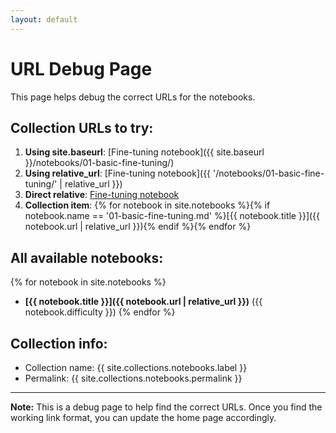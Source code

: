 ```yaml
---
layout: default
---
```


# URL Debug Page

This page helps debug the correct URLs for the notebooks.

## Collection URLs to try:

1. **Using site.baseurl**: [Fine-tuning notebook]({{ site.baseurl }}/notebooks/01-basic-fine-tuning/)
2. **Using relative_url**: [Fine-tuning notebook]({{ '/notebooks/01-basic-fine-tuning/' | relative_url }})
3. **Direct relative**: [Fine-tuning notebook](./notebooks/01-basic-fine-tuning/)
4. **Collection item**: {% for notebook in site.notebooks %}{% if notebook.name == '01-basic-fine-tuning.md' %}[{{ notebook.title }}]({{ notebook.url | relative_url }}){% endif %}{% endfor %}

## All available notebooks:

{% for notebook in site.notebooks %}
- **[{{ notebook.title }}]({{ notebook.url | relative_url }})** ({{ notebook.difficulty }})
{% endfor %}

## Collection info:
- Collection name: {{ site.collections.notebooks.label }}
- Permalink: {{ site.collections.notebooks.permalink }}

---

**Note:** This is a debug page to help find the correct URLs. Once you find the working link format, you can update the home page accordingly.
